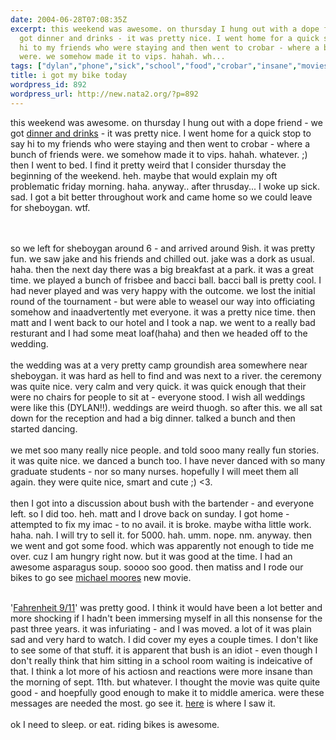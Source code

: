 ```yaml
---
date: 2004-06-28T07:08:35Z
excerpt: this weekend was awesome. on thursday I hung out with a dope friend - we
  got dinner and drinks - it was pretty nice. I went home for a quick stop to say
  hi to my friends who were staying and then went to crobar - where a bunch of friends
  were. we somehow made it to vips. hahah. wh...
tags: ["dylan","phone","sick","school","food","crobar","insane","movies","bush","action","matiss","wedding","nokia"]
title: i got my bike today
wordpress_id: 892
wordpress_url: http://new.nata2.org/?p=892
---
```


this weekend was awesome. on thursday I hung out with a dope friend - we got <a href="http://www.nata2.info/?path=pictures%2Fmisc%2Fphone_camera%2Fphotolog&img=1088141512-Nokia6600(973).jpg">dinner and drinks</a> - it was pretty nice. I went home for a quick stop to say hi to my friends who were staying and then went to crobar - where a bunch of friends were. we somehow made it to vips. hahah. whatever. ;) then I went to bed. I find it pretty weird that I consider thursday the beginning of the weekend. heh. maybe that would explain my oft problematic friday morning. haha. anyway.. after thrusday...  I woke up sick. sad. I got a bit better throughout work and came home so we could leave for sheboygan. wtf.

<br/><br/>so we left for sheboygan around 6 - and arrived around 9ish. it was pretty fun. we saw jake and his friends and chilled out. jake was a dork as usual. haha. then the next day there was a big breakfast at a park. it was a great time. we played a bunch of frisbee and bacci ball. bacci ball is pretty cool. I had never played and was very happy with the outcome. we lost the initial round of the tournament - but were able to weasel our way into officiating somehow and inaadvertently met everyone. it was a pretty nice time. then matt and I went back to our hotel and I took a nap. we went to a really bad resturant and I had some meat loaf(haha) and then we headed off to the wedding. <br/><br/>the wedding was at a very pretty camp groundish area somewhere near sheboygan. it was hard as hell to find and was next to a river. the ceremony was quite nice. very calm and very quick.  it was quick enough that their were no chairs for people to sit at - everyone stood. I wish all weddings were like this (DYLAN!!). weddings are weird thuogh. so after this. we all sat down for the reception and had a big dinner. talked a bunch and then started dancing. <br/><br/> we met soo many really nice people. and told sooo many really fun stories. it was quite nice. we danced a bunch too. I have never danced with so many graduate students - nor so many nurses. hopefully I will meet them all again. they were quite nice, smart and cute ;) <3.
<br/><br/>then I got into a discussion about bush with  the bartender - and everyone left. so I did too. heh. matt and I drove back on sunday. I got home - attempted to fix my imac  - to no avail. it is broke. maybe witha  little work. haha. nah. I will try to sell it. for 5000. hah. umm. nope. nm. anyway. then we went and got some food. which was apparently not enough to tide me over. cuz I am hungry right now. but it was good at the time. I had an awesome asparagus soup. soooo soo good. then matiss and I rode our bikes to go see <a href="http://www.michaelmoore.com/">michael moores</a> new movie. <br/><br/>

'<a href="http://www.michaelmoore.com/words/latestnews/f911facts/">Fahrenheit 9/11</a>' was pretty good. I think it would have been a lot better and more shocking if I hadn't been immersing myself in all this nonsense for the past three years. it was infuriating - and I was moved. a lot of it was plain sad and very hard to watch. I did cover my eyes a couple times. I don't like to  see some of that stuff. it is apparent that bush is an idiot - even though I don't really think that him sitting in a school room waiting is indeicative of that. I think a lot more of his actiosn and reactions were more insane than the morning of sept. 11th. but whatever. I thought the movie was quite quite good - and hoepfully good enough to make it to middle america. were these messages are needed the most. go see it. <a href="http://movies.channel.aol.com/showtimes/closesttheaters.adp?&_action=setLocation&exhibitorid=273&_zipcode=60657">here</a> is where I saw it. <br/><br/>ok I need to sleep. or eat. riding bikes is awesome. 
